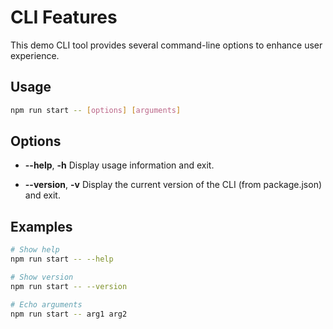 # CLI Features

This demo CLI tool provides several command-line options to enhance user experience.

## Usage

```bash
npm run start -- [options] [arguments]
```

## Options

- **--help**, **-h**
  Display usage information and exit.

- **--version**, **-v**
  Display the current version of the CLI (from package.json) and exit.

## Examples

```bash
# Show help
npm run start -- --help

# Show version
npm run start -- --version

# Echo arguments
npm run start -- arg1 arg2
```
